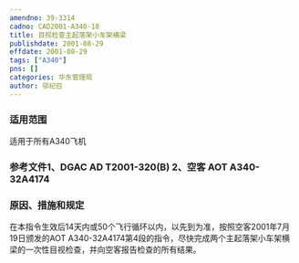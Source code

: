 ```yaml
---
amendno: 39-3314  
cadno: CAD2001-A340-18  
title: 目视检查主起落架小车架横梁  
publishdate: 2001-08-29  
effdate: 2001-08-29  
tags: ["A340"]  
pns: []  
categories: 华东管理局  
author: 邬纪召  
---
```

  
### 适用范围  
适用于所有A340飞机  
  
<!--more-->  
### 参考文件1、DGAC AD T2001-320(B) 2、空客 AOT A340-32A4174  
  
### 原因、措施和规定  
在本指令生效后14天内或50个飞行循环以内，以先到为准，按照空客2001年7月19日颁发的AOT A340-32A4174第4段的指令，尽快完成两个主起落架小车架横梁的一次性目视检查，并向空客报告检查的所有结果。  
